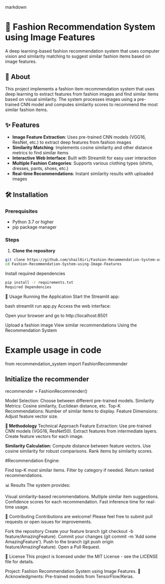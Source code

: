 markdown
# 👗 Fashion Recommendation System using Image Features

A deep learning-based fashion recommendation system that uses computer vision and similarity matching to suggest similar fashion items based on image features.

## 📖 About

This project implements a fashion item recommendation system that uses deep learning to extract features from fashion images and find similar items based on visual similarity. The system processes images using a pre-trained CNN model and computes similarity scores to recommend the most similar fashion items.

## ✨ Features

- **Image Feature Extraction**: Uses pre-trained CNN models (VGG16, ResNet, etc.) to extract deep features from fashion images
- **Similarity Matching**: Implements cosine similarity and other distance metrics to find similar items
- **Interactive Web Interface**: Built with Streamlit for easy user interaction
- **Multiple Fashion Categories**: Supports various clothing types (shirts, dresses, pants, shoes, etc.)
- **Real-time Recommendations**: Instant similarity results with uploaded images

## 🛠️ Installation

### Prerequisites
- Python 3.7 or higher
- pip package manager

### Steps

1. **Clone the repository**
```bash
git clone https://github.com/shail0iri/Fashion-Recommendation-System-using-Image-Features.git
cd Fashion-Recommendation-System-using-Image-Features
```

Install required dependencies
```bash
pip install -r requirements.txt
Required Dependencies
```

🚀 Usage
Running the Application
Start the Streamlit app:

bash
streamlit run app.py
Access the web interface:

Open your browser and go to http://localhost:8501

Upload a fashion image
View similar recommendations
Using the Recommendation System

# Example usage in code
from recommendation_system import FashionRecommender

## Initialize the recommender
recommender = FashionRecommender()

Model Selection: Choose between different pre-trained models.
Similarity Metrics: Cosine similarity, Euclidean distance, etc.
Top-K Recommendations: Number of similar items to display.
Feature Dimensions: Adjust feature vector size.

**🧠 Methodology**
Technical Approach
Feature Extraction:
Use pre-trained CNN models (VGG16, ResNet50).
Extract features from intermediate layers.
Create feature vectors for each image.

**Similarity Calculation:**
Compute distance between feature vectors.
Use cosine similarity for robust comparisons.
Rank items by similarity scores.

#Recommendation Engine:

Find top-K most similar items.
Filter by category if needed.
Return ranked recommendations.

📊 Results
The system provides:

Visual similarity-based recommendations.
Multiple similar item suggestions.
Confidence scores for each recommendation.
Fast inference time for real-time usage.

🤝 Contributing
Contributions are welcome! Please feel free to submit pull requests or open issues for improvements.

Fork the repository
Create your feature branch (git checkout -b feature/AmazingFeature).
Commit your changes (git commit -m 'Add some AmazingFeature').
Push to the branch (git push origin feature/AmazingFeature).
Open a Pull Request.

📝 License
This project is licensed under the MIT License - see the LICENSE file for details.

Project: Fashion Recommendation System using Image Features.
🙏 Acknowledgments:
Pre-trained models from TensorFlow/Keras.




